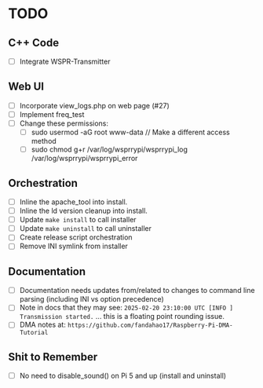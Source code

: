 # TODO

## C++ Code

- [ ] Integrate WSPR-Transmitter

## Web UI

- [ ] Incorporate view_logs.php on web page (#27)
- [ ] Implement freq_test
- [ ] Change these permissions:
  - [ ] sudo usermod -aG root www-data // Make a different access method
  - [ ] sudo chmod g+r /var/log/wsprrypi/wsprrypi_log /var/log/wsprrypi/wsprrypi_error

## Orchestration

- [ ] Inline the apache_tool into install.
- [ ] Inline the ld version cleanup into install.
- [ ] Update `make install` to call installer
- [ ] Update `make uninstall` to call uninstaller
- [ ] Create release script orchestration
- [ ] Remove INI symlink from installer

## Documentation

- [ ] Documentation needs updates from/related to changes to command line parsing (including INI vs option precedence)
- [ ] Note in docs that they may see: `2025-02-20 23:10:00 UTC [INFO ] Transmission started.` ... this is a floating point rounding issue.
- [ ] DMA notes at: `https://github.com/fandahao17/Raspberry-Pi-DMA-Tutorial`

## Shit to Remember

- [ ] No need to disable_sound() on Pi 5 and up (install and uninstall)
